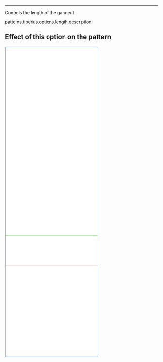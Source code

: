 ---

Controls the length of the garment

patterns.tiberius.options.length.description

## Effect of this option on the pattern
![This image shows the effect of this option by superimposing several variants that have a different value for this option](tiberius_length_sample.svg "Effect of this option on the pattern")